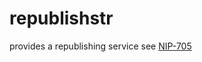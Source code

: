 # republishstr
provides a republishing service see [NIP-705](https://github.com/motorina0/nips/blob/republish_events/705.md)
